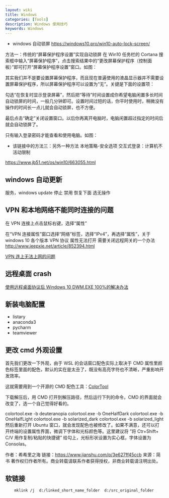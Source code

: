 ```yaml
---
layout: wiki
title: Windows
categories: [Tools]
description: Windows 使用技巧
keywords: Windows
---
```


- windows 自动锁屏 <https://windows10.pro/win10-auto-lock-screen/>

方法一：传统的“屏幕保护程序设置”实现自动锁屏
在 Win10 任务栏的 Cortana 搜索框中输入“屏幕保护程序”，点击搜索结果中的“更改屏幕保护程序（控制面板）”即可打开“屏幕保护程序设置”窗口。如图：

其实我们并不是要设置屏幕保护程序，而且现在普遍使用的液晶显示器并不需要设置屏幕保护程序，所以屏幕保护程序可以设置为“无”。关键是下面的设置项：

勾选“在恢复时显示登录屏幕”，然后把“等待”时间设置成你希望电脑闲置多长时间自动锁屏的时间，一般几分钟即可。设置时间过短的话，你平时使用时，稍微没有操作的时间长一点儿就会自动锁屏，也不方便。

最后点击“确定”关闭设置窗口。以后你再离开电脑时，电脑闲置超过指定的时间后就会自动锁屏了。

只有输入登录密码才能查看和使用电脑。如图：

- 该链接中的方法三：另外一种方法
  本地策略-安全选项 交互式登录：计算机不活动限制

https://www.jb51.net/os/win10/663055.html

## windows 自动更新

服务，windows update 停止 禁用 恢复下面 选无操作

## VPN 和本地网络不能同时连接的问题

在 VPN 连接上点击鼠标右键，选择“属性”

在“VPN 连接属性”窗口选择“网络”标签，选择“IPv4”，再选择“属性”，关于 windows 10 各个版本 VPN 协议 属性无法打开 需要关闭远程网关的一个办法
<http://www.jeepxie.net/article/852394.html>

[VPN 连上无法上网的问题](https://diorscoder.github.io/2016/10/16/VPN%E8%BF%9E%E6%8E%A5%E4%B9%8B%E5%90%8E%E6%97%A0%E6%B3%95%E4%B8%8A%E7%BD%91%E9%97%AE%E9%A2%98%E8%A7%A3%E5%86%B3%E6%96%B9%E6%B3%95%EF%BC%81/)

## 远程桌面 crash

[使用远程桌面协议后 Windows 10 DWM.EXE 100%的解决办法](https://www.landiannews.com/archives/60962.html)

## 新装电脑配置

- listary
- anaconda3
- pycharm
- teamviewer

## 更改 cmd 外观设置

首先我们更改一下外观，由于 WSL 的会话窗口配色实际上取决于 CMD 属性里颜色标签里面的配色，默认的实在是太丑了，既没有高亮字符也不清晰，严重影响开发效率。

这就需要用到一个开源的 CMD 配色工具：[ColorTool](https://links.jianshu.com/go?to=https%3A%2F%2Fgithub.com%2Fmicrosoft%2Fterminal%2Freleases%2Ftag%2F1708.14008)

下载解压后，用 CMD 打开到解压路径，然后运行下列的命令，CMD 的界面就会改变了，选一个自己觉得好看的。

colortool.exe -b deuteranopia
colortool.exe -b OneHalfDark
colortool.exe -b OneHalfLight
colortool.exe -b solarized_dark
colortool.exe -b solarized_light
然后重新打开 Ubuntu 窗口，就会发现配色也被修改了。如果不满意，还可以打开终端的设置属性界面，微调下字体和光标颜色等。这里建议将 ”将 Ctr+Shift+ C/V 用作复制/粘贴的快捷键” 给勾上，光标形状设置为实心框，字体设置为 Consolas。

作者：希希里之海
链接：https://www.jianshu.com/p/3e627ff45ccb
来源：简书
著作权归作者所有。商业转载请联系作者获得授权，非商业转载请注明出处。

## 软链接

```{cmd}
    mklink /j  d:/linked_short_name_folder  d:/src_original_folder
```
